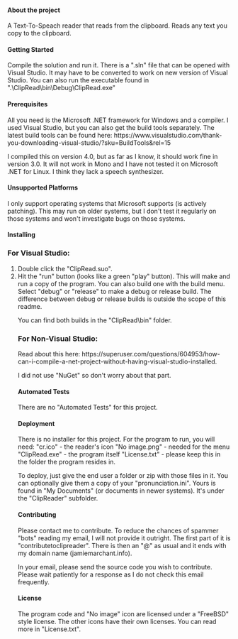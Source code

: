 <h4>About the project</h4>
<p>
A Text-To-Speach reader that reads from the clipboard. Reads any text you copy to the clipboard. 
</p>

<h4>Getting Started</h4>
<p>Compile the solution and run it. There is a ".sln" file that can be opened with Visual Studio. It may have to be converted to work on new version of Visual Studio. You can also run the executable found in  ".\ClipRead\bin\Debug\ClipRead.exe" </p>

<h4>Prerequisites</h4>
<p>All you need is the Microsoft .NET framework for Windows and a compiler. I used Visual Studio, but you can also get the build tools separately. The latest build tools can be found here: https://www.visualstudio.com/thank-you-downloading-visual-studio/?sku=BuildTools&rel=15<p>

<p>I compiled this on version 4.0, but as far as I know, it should work fine in version 3.0. It will not work in Mono and I have not tested it on Microsoft .NET for Linux. I think they lack a speech synthesizer.</p>

<h4>Unsupported Platforms</h4>
I only support operating systems that Microsoft supports (is actively patching). This may run on older systems, but I don't test it regularly on those systems and won't investigate bugs on those systems. 

<h4>Installing</h4>
<h3>For Visual Studio:</h3>
<ol>
  <li>Double click the "ClipRead.suo".</li>

<li>Hit the "run" button (looks like a green "play" button). This will make and run a copy of the program. You can also build one with the build menu. Select "debug" or "release" to make a debug or release build. The difference between debug or release builds is outside the scope of this readme. </li>

<p>You can find both builds in the "ClipRead\bin" folder.</p>

<h3>For Non-Visual Studio:</h3>
<p>Read about this here: https://superuser.com/questions/604953/how-can-i-compile-a-net-project-without-having-visual-studio-installed.</p>

<p>I did not use "NuGet" so don't worry about that part.</p>

<h4>Automated Tests</h4>
There are no "Automated Tests" for this project. 

<h4>Deployment</h4>
<p>There is no installer for this project. For the program to run, you will need: 
"cr.ico" - the reader's icon 
"No image.png" - needed for the menu 
"ClipRead.exe" - the program itself
"License.txt" - please keep this in the folder the program resides in. 
</p>

<p>To deploy, just give the end user a folder or zip with those files in it. You can optionally give them a copy of your "pronunciation.ini". Yours is found in "My Documents" (or documents in newer systems). It's under the "ClipReader" subfolder. 
</p>

<h4>Contributing</h4>
<p>Please contact me to contribute. To reduce the chances of spammer "bots" reading my email, I will not provide it outright. The first part of it is "contributetoclipreader". There is then an "@" as usual and it ends with my domain name (jamiemarchant.info).</p>

<p>In your email, please send the source code you wish to contribute. Please wait patiently for a response as I do not check this email frequently.</p>

<h4>License</h4>
<p>The program code and "No image" icon are licensed under a "FreeBSD" style license. The other icons have their own licenses. You can read more in "License.txt".</p>




